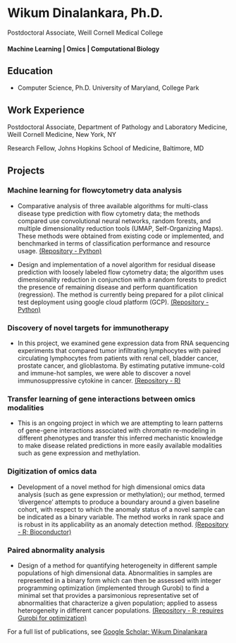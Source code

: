# Wikum Dinalankara, Ph.D.
Postdoctoral Associate, Weill Cornell Medical College

#### Machine Learning | Omics | Computational Biology 

## Education
* Computer Science, Ph.D.
University of Maryland, College Park

## Work Experience
Postdoctoral Associate, Department of Pathology and Laboratory Medicine, Weill Cornell Medicine, New York, NY

Research Fellow, Johns Hopkins School of Medicine, Baltimore, MD

## Projects
### Machine learning for flowcytometry data analysis

* Comparative analysis of three available algorithms for multi-class disease type prediction with flow cytometry data; the methods compared use convolutional neural networks, random forests, and multiple dimensionality reduction tools (UMAP, Self-Organizing Maps). These methods were obtained from existing code or implemented, and benchmarked in terms of classification performance and resource usage. [(Repository - Python)](https://github.com/wikum/flowComparison)


* Design and implementation of a novel algorithm for residual disease prediction with loosely labeled flow cytometry data; the algorithm uses dimensionality reduction in conjunction with a random forests to predict the presence of remaining disease and perform quantification (regression). The method is currently being prepared for a pilot clinical test deployment using google cloud platform (GCP). [(Repository - Python)](<https://github.com/wikum/CLL_MRD>)

### Discovery of novel targets for immunotherapy

* In this project, we examined gene expression data from RNA sequencing experiments that compared tumor infiltrating lymphocytes with paired circulating lymphocytes from patients with renal cell, bladder cancer, prostate cancer, and glioblastoma. By estimating putative immune-cold and immune-hot samples, we were able to discover a novel immunosuppressive cytokine in cancer. [(Repository - R)](https://github.com/wikum/TILsAnalysis)


### Transfer learning of gene interactions between omics modalities

* This is an ongoing project in which we are attempting to learn patterns of gene-gene interactions associated with chromatin re-modeling in different phenotypes and transfer this inferred mechanistic knowledge to make disease related predictions in more easily available modalities such as gene expression and methylation.

### Digitization of omics data

* Development of a novel method for high dimensional omics data analysis (such as gene expression or methylation); our method, termed ‘divergence’ attempts to produce a boundary around a given baseline cohort, with respect to which the anomaly status of a novel sample can be indicated as a binary variable. The method works in rank space and is robust in its applicability as an anomaly detection method. [(Repository - R; Bioconductor)](https://github.com/wikum/divergence)

### Paired abnormality analysis

* Design of a method for quantifying heterogeneity in different sample populations of high dimensional data. Abnormalities in samples are represented in a binary form which can then be assessed with integer programming optimization (implemented through Gurobi) to find a minimal set that provides a parsimonious representative set of abnormalities that characterize a given population; applied to assess heterogeneity in different cancer populations. [(Repository - R; requires Gurobi for optimization)](https://github.com/wikum/CoveringAnalysis)


For a full list of publications, see [Google Scholar: Wikum Dinalankara](https://scholar.google.com/citations?user=T2E7-X4AAAAJ)

